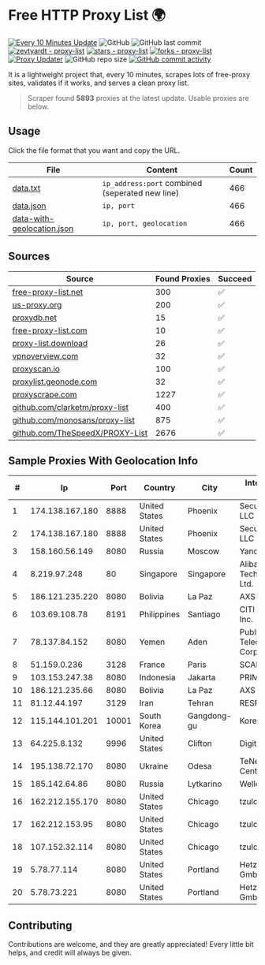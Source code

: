 
# Free HTTP Proxy List 🌍

[![Every 10 Minutes Update](https://github.com/mertguvencli/http-proxy-list/actions/workflows/main.yml/badge.svg?branch=main)](https://github.com/mertguvencli/http-proxy-list/actions/workflows/main.yml)
![GitHub](https://img.shields.io/github/license/mertguvencli/http-proxy-list)
![GitHub last commit](https://img.shields.io/github/last-commit/mertguvencli/http-proxy-list)
[![zevtyardt - proxy-list](https://img.shields.io/static/v1?label=zevtyardt&message=proxy-list&color=blue&logo=github)](https://github.com/zevtyardt/proxy-list "Go to GitHub repo")
[![stars - proxy-list](https://img.shields.io/github/stars/zevtyardt/proxy-list?style=social)](https://github.com/zevtyardt/proxy-list)
[![forks - proxy-list](https://img.shields.io/github/forks/zevtyardt/proxy-list?style=social)](https://github.com/zevtyardt/proxy-list)
[![Proxy Updater](https://github.com/zevtyardt/proxy-list/workflows/Proxy%20Updater/badge.svg)](https://github.com/zevtyardt/proxy-list/actions?query=workflow:"Proxy+Updater")
![GitHub repo size](https://img.shields.io/github/repo-size/zevtyardt/proxy-list)
[![GitHub commit activity](https://img.shields.io/github/commit-activity/m/zevtyardt/proxy-list?logo=commits)](https://github.com/zevtyardt/proxy-list/commits/main)

It is a lightweight project that, every 10 minutes, scrapes lots of free-proxy sites, validates if it works, and serves a clean proxy list.

> Scraper found **5893** proxies at the latest update. Usable proxies are below.

## Usage

Click the file format that you want and copy the URL.

|File|Content|Count|
|----|-------|-----|
|[data.txt](https://raw.githubusercontent.com/mertguvencli/http-proxy-list/main/proxy-list/data.txt)|`ip_address:port` combined (seperated new line)|466|
|[data.json](https://raw.githubusercontent.com/mertguvencli/http-proxy-list/main/proxy-list/data.json)|`ip, port`|466|
|[data-with-geolocation.json](https://raw.githubusercontent.com/mertguvencli/http-proxy-list/main/proxy-list/data-with-geolocation.json)|`ip, port, geolocation`|466|

## Sources

|Source|Found Proxies|Succeed|
|------|-------------|-------|
|[free-proxy-list.net](https://free-proxy-list.net)|300|✅|
|[us-proxy.org](https://www.us-proxy.org)|200|✅|
|[proxydb.net](http://proxydb.net)|15|✅|
|[free-proxy-list.com](https://free-proxy-list.com/?page=&port=&type%5B%5D=http&type%5B%5D=https&up_time=0&search=Search)|10|✅|
|[proxy-list.download](https://www.proxy-list.download/HTTP)|26|✅|
|[vpnoverview.com](https://vpnoverview.com/privacy/anonymous-browsing/free-proxy-servers)|32|✅|
|[proxyscan.io](https://www.proxyscan.io)|100|✅|
|[proxylist.geonode.com](https://proxylist.geonode.com/api/proxy-list?limit=300&page=1&sort_by=lastChecked&sort_type=desc&protocols=http,https)|32|✅|
|[proxyscrape.com](https://api.proxyscrape.com/v2/?request=displayproxies&protocol=http&timeout=10000&country=all&ssl=all&anonymity=all)|1227|✅|
|[github.com/clarketm/proxy-list](https://raw.githubusercontent.com/clarketm/proxy-list/master/proxy-list-raw.txt)|400|✅|
|[github.com/monosans/proxy-list](https://raw.githubusercontent.com/monosans/proxy-list/main/proxies/http.txt)|875|✅|
|[github.com/TheSpeedX/PROXY-List](https://raw.githubusercontent.com/TheSpeedX/PROXY-List/master/http.txt)|2676|✅|


## Sample Proxies With Geolocation Info

|#|Ip|Port|Country|City|Internet Service Provider|
|-|--|----|-------|----|-------------------------|
|1|174.138.167.180|8888|United States|Phoenix|Secured Servers LLC|
|2|174.138.167.180|8888|United States|Phoenix|Secured Servers LLC|
|3|158.160.56.149|8080|Russia|Moscow|Yandex.Cloud LLC|
|4|8.219.97.248|80|Singapore|Singapore|Alibaba (US) Technology Co., Ltd.|
|5|186.121.235.220|8080|Bolivia|La Paz|AXS Bolivia S. A.|
|6|103.69.108.78|8191|Philippines|Santiago|CITI Cableworld Inc.|
|7|78.137.84.152|8080|Yemen|Aden|Public Telecommunication Corporation|
|8|51.159.0.236|3128|France|Paris|SCALEWAY|
|9|103.153.247.38|8080|Indonesia|Jakarta|PRIMAHOME|
|10|186.121.235.66|8080|Bolivia|La Paz|AXS Bolivia S. A.|
|11|81.12.44.197|3129|Iran|Tehran|RESPINA Networks|
|12|115.144.101.201|10001|South Korea|Gangdong-gu|Korea Telecom|
|13|64.225.8.132|9996|United States|Clifton|DigitalOcean, LLC|
|14|195.138.72.170|8080|Ukraine|Odesa|TeNeT Networking Centre|
|15|185.142.64.86|8080|Russia|Lytkarino|Wellcom-l ISP|
|16|162.212.155.170|8080|United States|Chicago|tzulo, inc.|
|17|162.212.153.95|8080|United States|Chicago|tzulo, inc.|
|18|107.152.32.114|8080|United States|Chicago|tzulo, inc.|
|19|5.78.77.114|8080|United States|Portland|Hetzner Online GmbH|
|20|5.78.73.221|8080|United States|Portland|Hetzner Online GmbH|



## Contributing

Contributions are welcome, and they are greatly appreciated! Every
little bit helps, and credit will always be given.

